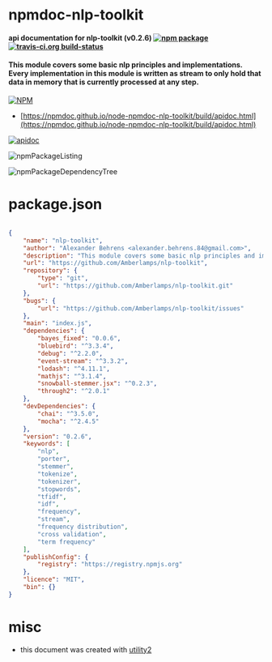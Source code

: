# npmdoc-nlp-toolkit

#### api documentation for  nlp-toolkit (v0.2.6)  [![npm package](https://img.shields.io/npm/v/npmdoc-nlp-toolkit.svg?style=flat-square)](https://www.npmjs.org/package/npmdoc-nlp-toolkit) [![travis-ci.org build-status](https://api.travis-ci.org/npmdoc/node-npmdoc-nlp-toolkit.svg)](https://travis-ci.org/npmdoc/node-npmdoc-nlp-toolkit)

#### This module covers some basic nlp principles and implementations. Every implementation in this module is written as stream to only hold that data in memory that is currently processed at any step.

[![NPM](https://nodei.co/npm/nlp-toolkit.png?downloads=true&downloadRank=true&stars=true)](https://www.npmjs.com/package/nlp-toolkit)

- [https://npmdoc.github.io/node-npmdoc-nlp-toolkit/build/apidoc.html](https://npmdoc.github.io/node-npmdoc-nlp-toolkit/build/apidoc.html)

[![apidoc](https://npmdoc.github.io/node-npmdoc-nlp-toolkit/build/screenCapture.buildCi.browser.%252Ftmp%252Fbuild%252Fapidoc.html.png)](https://npmdoc.github.io/node-npmdoc-nlp-toolkit/build/apidoc.html)

![npmPackageListing](https://npmdoc.github.io/node-npmdoc-nlp-toolkit/build/screenCapture.npmPackageListing.svg)

![npmPackageDependencyTree](https://npmdoc.github.io/node-npmdoc-nlp-toolkit/build/screenCapture.npmPackageDependencyTree.svg)



# package.json

```json

{
    "name": "nlp-toolkit",
    "author": "Alexander Behrens <alexander.behrens.84@gmail.com>",
    "description": "This module covers some basic nlp principles and implementations. Every implementation in this module is written as stream to only hold that data in memory that is currently processed at any step.",
    "url": "https://github.com/Amberlamps/nlp-toolkit",
    "repository": {
        "type": "git",
        "url": "https://github.com/Amberlamps/nlp-toolkit.git"
    },
    "bugs": {
        "url": "https://github.com/Amberlamps/nlp-toolkit/issues"
    },
    "main": "index.js",
    "dependencies": {
        "bayes_fixed": "0.0.6",
        "bluebird": "^3.3.4",
        "debug": "^2.2.0",
        "event-stream": "^3.3.2",
        "lodash": "^4.11.1",
        "mathjs": "^3.1.4",
        "snowball-stemmer.jsx": "^0.2.3",
        "through2": "^2.0.1"
    },
    "devDependencies": {
        "chai": "^3.5.0",
        "mocha": "^2.4.5"
    },
    "version": "0.2.6",
    "keywords": [
        "nlp",
        "porter",
        "stemmer",
        "tokenize",
        "tokenizer",
        "stopwords",
        "tfidf",
        "idf",
        "frequency",
        "stream",
        "frequency distribution",
        "cross validation",
        "term frequency"
    ],
    "publishConfig": {
        "registry": "https://registry.npmjs.org"
    },
    "licence": "MIT",
    "bin": {}
}
```



# misc
- this document was created with [utility2](https://github.com/kaizhu256/node-utility2)
